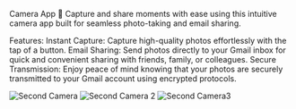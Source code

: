 Camera App
📸 Capture and share moments with ease using this intuitive camera app built for seamless photo-taking and email sharing.

Features:
Instant Capture: Capture high-quality photos effortlessly with the tap of a button.
Email Sharing: Send photos directly to your Gmail inbox for quick and convenient sharing with friends, family, or colleagues.
Secure Transmission: Enjoy peace of mind knowing that your photos are securely transmitted to your Gmail account using encrypted protocols.

![Second Camera](https://github.com/Augustesm/CameraApp/assets/25414343/84b02dfe-82db-44ed-b2d9-8479da3713dc)
![Second Camera 2](https://github.com/Augustesm/CameraApp/assets/25414343/4cdf6b5d-a0af-4be8-b5d1-e4539b2e9881)
![Second Camera3](https://github.com/Augustesm/CameraApp/assets/25414343/f0395b3f-ab2a-4b3e-9718-2a66f640d1e7)
